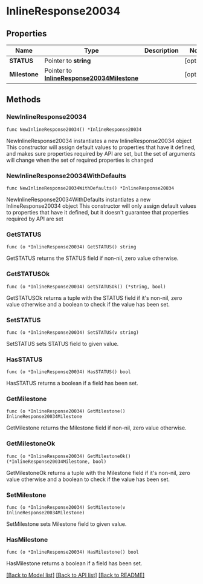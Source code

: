 # InlineResponse20034

## Properties

Name | Type | Description | Notes
------------ | ------------- | ------------- | -------------
**STATUS** | Pointer to **string** |  | [optional] 
**Milestone** | Pointer to [**InlineResponse20034Milestone**](InlineResponse20034Milestone.md) |  | [optional] 

## Methods

### NewInlineResponse20034

`func NewInlineResponse20034() *InlineResponse20034`

NewInlineResponse20034 instantiates a new InlineResponse20034 object
This constructor will assign default values to properties that have it defined,
and makes sure properties required by API are set, but the set of arguments
will change when the set of required properties is changed

### NewInlineResponse20034WithDefaults

`func NewInlineResponse20034WithDefaults() *InlineResponse20034`

NewInlineResponse20034WithDefaults instantiates a new InlineResponse20034 object
This constructor will only assign default values to properties that have it defined,
but it doesn't guarantee that properties required by API are set

### GetSTATUS

`func (o *InlineResponse20034) GetSTATUS() string`

GetSTATUS returns the STATUS field if non-nil, zero value otherwise.

### GetSTATUSOk

`func (o *InlineResponse20034) GetSTATUSOk() (*string, bool)`

GetSTATUSOk returns a tuple with the STATUS field if it's non-nil, zero value otherwise
and a boolean to check if the value has been set.

### SetSTATUS

`func (o *InlineResponse20034) SetSTATUS(v string)`

SetSTATUS sets STATUS field to given value.

### HasSTATUS

`func (o *InlineResponse20034) HasSTATUS() bool`

HasSTATUS returns a boolean if a field has been set.

### GetMilestone

`func (o *InlineResponse20034) GetMilestone() InlineResponse20034Milestone`

GetMilestone returns the Milestone field if non-nil, zero value otherwise.

### GetMilestoneOk

`func (o *InlineResponse20034) GetMilestoneOk() (*InlineResponse20034Milestone, bool)`

GetMilestoneOk returns a tuple with the Milestone field if it's non-nil, zero value otherwise
and a boolean to check if the value has been set.

### SetMilestone

`func (o *InlineResponse20034) SetMilestone(v InlineResponse20034Milestone)`

SetMilestone sets Milestone field to given value.

### HasMilestone

`func (o *InlineResponse20034) HasMilestone() bool`

HasMilestone returns a boolean if a field has been set.


[[Back to Model list]](../README.md#documentation-for-models) [[Back to API list]](../README.md#documentation-for-api-endpoints) [[Back to README]](../README.md)


